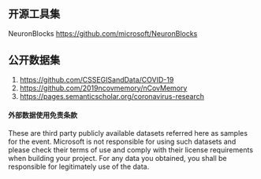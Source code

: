 ## 开源工具集

NeuronBlocks https://github.com/microsoft/NeuronBlocks

## 公开数据集
1. https://github.com/CSSEGISandData/COVID-19
2. https://github.com/2019ncovmemory/nCovMemory
3. https://pages.semanticscholar.org/coronavirus-research

#### 外部数据使用免责条款
These are third party publicly available datasets referred here as samples for the event. Microsoft is not responsible for using such datasets and please check their terms of use and comply with their license requirements when building your project. For any data you obtained, you shall be responsible for legitimately use of the data.
